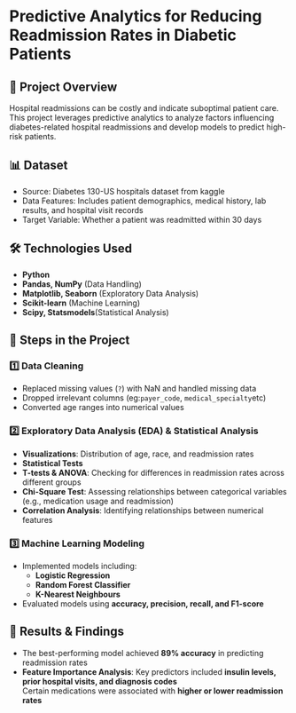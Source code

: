 # Predictive Analytics for Reducing Readmission Rates in Diabetic Patients  

## 📌 Project Overview  
Hospital readmissions can be costly and indicate suboptimal patient care. This project leverages predictive analytics to analyze factors influencing diabetes-related hospital readmissions and develop models to predict high-risk patients.  

## 📊 Dataset  
- Source: Diabetes 130-US hospitals dataset from kaggle 
- Data Features: Includes patient demographics, medical history, lab results, and hospital visit records  
- Target Variable: Whether a patient was readmitted within 30 days  

## 🛠️ Technologies Used  
- **Python**  
- **Pandas, NumPy** (Data Handling)  
- **Matplotlib, Seaborn** (Exploratory Data Analysis)  
- **Scikit-learn** (Machine Learning)
- **Scipy, Statsmodels**(Statistical Analysis) 

## 🚀 Steps in the Project  

### **1️⃣ Data Cleaning**  
- Replaced missing values (`?`) with NaN and handled missing data  
- Dropped irrelevant columns (eg:`payer_code`, `medical_specialty`etc)  
- Converted age ranges into numerical values  

### **2️⃣ Exploratory Data Analysis (EDA) & Statistical Analysis**  
- **Visualizations**: Distribution of age, race, and readmission rates
- **Statistical Tests**
- **T-tests & ANOVA**: Checking for differences in readmission rates across different groups  
- **Chi-Square Test**: Assessing relationships between categorical variables (e.g., medication usage and readmission)  
- **Correlation Analysis**: Identifying relationships between numerical features

### **3️⃣ Machine Learning Modeling**  
- Implemented models including:  
  - **Logistic Regression**  
  - **Random Forest Classifier**  
  - **K-Nearest Neighbours**
- Evaluated models using **accuracy, precision, recall, and F1-score**  

## 📌 Results & Findings  
- The best-performing model achieved **89% accuracy** in predicting readmission rates  
- **Feature Importance Analysis**: Key predictors included **insulin levels, prior hospital visits, and diagnosis codes**  
  Certain medications were associated with **higher or lower readmission rates**
  

